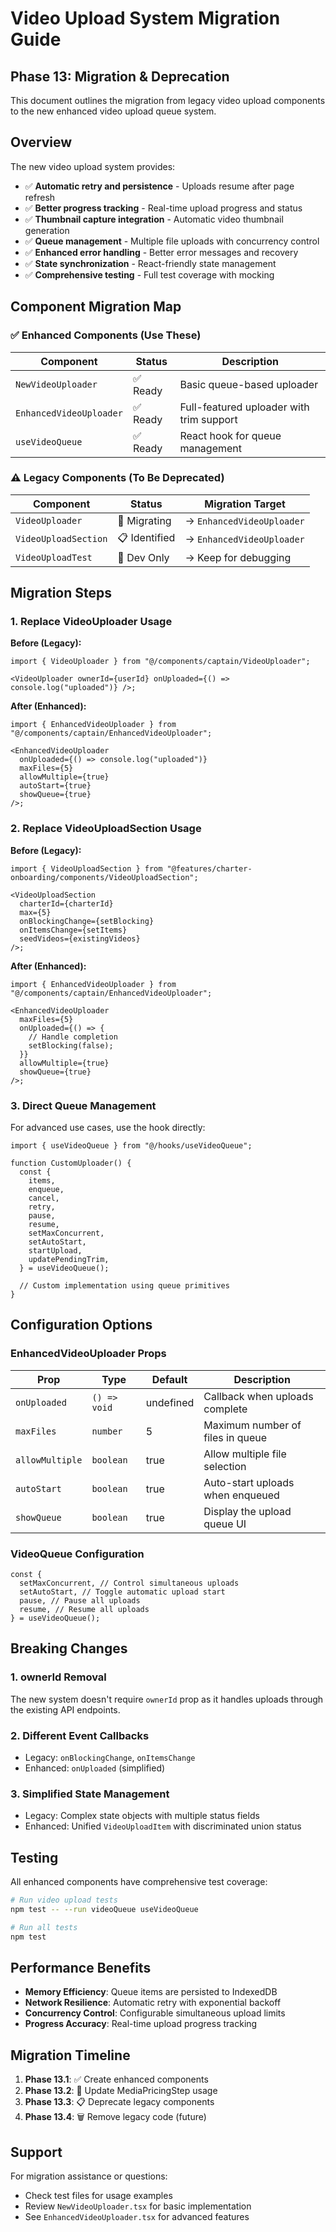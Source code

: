 # Video Upload System Migration Guide

## Phase 13: Migration & Deprecation

This document outlines the migration from legacy video upload components to the new enhanced video upload queue system.

## Overview

The new video upload system provides:

- ✅ **Automatic retry and persistence** - Uploads resume after page refresh
- ✅ **Better progress tracking** - Real-time upload progress and status
- ✅ **Thumbnail capture integration** - Automatic video thumbnail generation
- ✅ **Queue management** - Multiple file uploads with concurrency control
- ✅ **Enhanced error handling** - Better error messages and recovery
- ✅ **State synchronization** - React-friendly state management
- ✅ **Comprehensive testing** - Full test coverage with mocking

## Component Migration Map

### ✅ Enhanced Components (Use These)

| Component               | Status   | Description                              |
| ----------------------- | -------- | ---------------------------------------- |
| `NewVideoUploader`      | ✅ Ready | Basic queue-based uploader               |
| `EnhancedVideoUploader` | ✅ Ready | Full-featured uploader with trim support |
| `useVideoQueue`         | ✅ Ready | React hook for queue management          |

### ⚠️ Legacy Components (To Be Deprecated)

| Component            | Status        | Migration Target          |
| -------------------- | ------------- | ------------------------- |
| `VideoUploader`      | 🔄 Migrating  | → `EnhancedVideoUploader` |
| `VideoUploadSection` | 📋 Identified | → `EnhancedVideoUploader` |
| `VideoUploadTest`    | 🧪 Dev Only   | → Keep for debugging      |

## Migration Steps

### 1. Replace VideoUploader Usage

**Before (Legacy):**

```tsx
import { VideoUploader } from "@/components/captain/VideoUploader";

<VideoUploader ownerId={userId} onUploaded={() => console.log("uploaded")} />;
```

**After (Enhanced):**

```tsx
import { EnhancedVideoUploader } from "@/components/captain/EnhancedVideoUploader";

<EnhancedVideoUploader
  onUploaded={() => console.log("uploaded")}
  maxFiles={5}
  allowMultiple={true}
  autoStart={true}
  showQueue={true}
/>;
```

### 2. Replace VideoUploadSection Usage

**Before (Legacy):**

```tsx
import { VideoUploadSection } from "@features/charter-onboarding/components/VideoUploadSection";

<VideoUploadSection
  charterId={charterId}
  max={5}
  onBlockingChange={setBlocking}
  onItemsChange={setItems}
  seedVideos={existingVideos}
/>;
```

**After (Enhanced):**

```tsx
import { EnhancedVideoUploader } from "@/components/captain/EnhancedVideoUploader";

<EnhancedVideoUploader
  maxFiles={5}
  onUploaded={() => {
    // Handle completion
    setBlocking(false);
  }}
  allowMultiple={true}
  showQueue={true}
/>;
```

### 3. Direct Queue Management

For advanced use cases, use the hook directly:

```tsx
import { useVideoQueue } from "@/hooks/useVideoQueue";

function CustomUploader() {
  const {
    items,
    enqueue,
    cancel,
    retry,
    pause,
    resume,
    setMaxConcurrent,
    setAutoStart,
    startUpload,
    updatePendingTrim,
  } = useVideoQueue();

  // Custom implementation using queue primitives
}
```

## Configuration Options

### EnhancedVideoUploader Props

| Prop            | Type         | Default   | Description                      |
| --------------- | ------------ | --------- | -------------------------------- |
| `onUploaded`    | `() => void` | undefined | Callback when uploads complete   |
| `maxFiles`      | `number`     | 5         | Maximum number of files in queue |
| `allowMultiple` | `boolean`    | true      | Allow multiple file selection    |
| `autoStart`     | `boolean`    | true      | Auto-start uploads when enqueued |
| `showQueue`     | `boolean`    | true      | Display the upload queue UI      |

### VideoQueue Configuration

```tsx
const {
  setMaxConcurrent, // Control simultaneous uploads
  setAutoStart, // Toggle automatic upload start
  pause, // Pause all uploads
  resume, // Resume all uploads
} = useVideoQueue();
```

## Breaking Changes

### 1. ownerId Removal

The new system doesn't require `ownerId` prop as it handles uploads through the existing API endpoints.

### 2. Different Event Callbacks

- Legacy: `onBlockingChange`, `onItemsChange`
- Enhanced: `onUploaded` (simplified)

### 3. Simplified State Management

- Legacy: Complex state objects with multiple status fields
- Enhanced: Unified `VideoUploadItem` with discriminated union status

## Testing

All enhanced components have comprehensive test coverage:

```bash
# Run video upload tests
npm test -- --run videoQueue useVideoQueue

# Run all tests
npm test
```

## Performance Benefits

- **Memory Efficiency**: Queue items are persisted to IndexedDB
- **Network Resilience**: Automatic retry with exponential backoff
- **Concurrency Control**: Configurable simultaneous upload limits
- **Progress Accuracy**: Real-time upload progress tracking

## Migration Timeline

1. **Phase 13.1**: ✅ Create enhanced components
2. **Phase 13.2**: 🔄 Update MediaPricingStep usage
3. **Phase 13.3**: 📋 Deprecate legacy components
4. **Phase 13.4**: 🗑️ Remove legacy code (future)

## Support

For migration assistance or questions:

- Check test files for usage examples
- Review `NewVideoUploader.tsx` for basic implementation
- See `EnhancedVideoUploader.tsx` for advanced features
